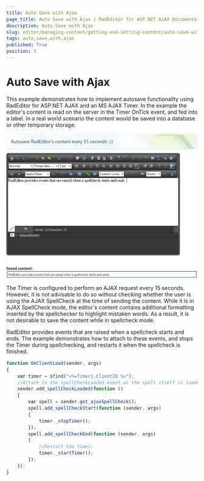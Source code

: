 ```yaml
---
title: Auto Save with Ajax
page_title: Auto Save with Ajax | RadEditor for ASP.NET AJAX Documentation
description: Auto Save with Ajax
slug: editor/managing-content/getting-and-setting-content/auto-save-with-ajax
tags: auto,save,with,ajax
published: True
position: 5
---
```


# Auto Save with Ajax

This example demonstrates how to implement autosave functionality using RadEditor for ASP.NET AJAX and an MS AJAX Timer. In the example the editor's content is read on the server in the Timer OnTick event, and fed into a label. In a real world scenario the content would be saved into a database or other temporary storage.

![](images/editor-gettingsettingcontent002.png)

The Timer is configured to perform an AJAX request every 15 seconds. However, it is not advisable to do so without checking whether the user is using the AJAX SpellCheck at the time of sending the content. While it is in AJAX SpellCheck mode, the editor's content contains additional formatting inserted by the spellchecker to highlight mistaken words. As a result, it is not desirable to save the content while in spellcheck mode.

RadEditor provides events that are raised when a spellcheck starts and ends. The example demonstrates how to attach to these events, and stops the Timer during spellchecking, and restarts it when the spellcheck is finished.

````JavaScript
function OnClientLoad(sender, args)
{
	var timer = $find("<%=Timer1.ClientID %>");
	//Attach to the spellCheckLoaded event as the spell itself is loaded with AJAX         
	sender.add_spellCheckLoaded(function ()
	{
		var spell = sender.get_ajaxSpellCheck();
		spell.add_spellCheckStart(function (sender, args)
		{
			timer._stopTimer();
		});
		spell.add_spellCheckEnd(function (sender, args)
		{
			//Restart the timer;                         
			timer._startTimer();
		});
	});
}	
````


